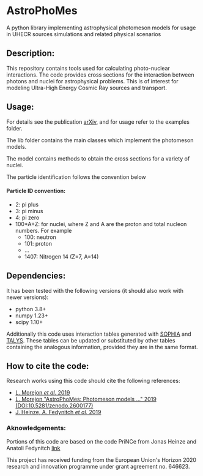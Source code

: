 # AstroPhoMes

A python library implementing astrophysical photomeson models for usage in UHECR sources simulations and related physical scenarios

## Description:

This repository contains tools used for calculating photo-nuclear interactions.
The code provides cross sections for the interaction between photons and nuclei for astrophysical problems.
This is of interest for modeling Ultra-High Energy Cosmic Ray sources and transport.

## Usage:

For details see the publication [arXiv](https://arxiv.org/abs/1904.07999), and for usage refer to the examples folder.

The lib folder contains the main classes which implement the photomeson models.

The model contains methods to obtain the cross sections for a variety of nuclei. 

The particle identification follows the convention below

#### Particle ID convention:

- 2: pi plus
- 3: pi minus
- 4: pi zero
- 100\*A+Z: for nuclei, where Z and A are the proton and total nucleon numbers. For example
	- 100: neutron
	- 101: proton
	- ...
	- 1407: Nitrogen 14 (Z=7, A=14)

## Dependencies:

It has been tested with the following versions (it should also work with newer versions):
- python 3.8+
- numpy 1.23+
- scipy 1.10+

Additionally this code uses interaction tables generated with [SOPHIA](https://www.uibk.ac.at/projects/he-cosmic-sources/tools/sophia/index.html.en) and [TALYS](http://www.talys.eu). These tables can be updated or substituted by other tables containing the analogous information, provided they are in the same format.

## How to cite the code:

Research works using this code should cite the following references:
 - [L. Morejon *et al.* 2019](https://arxiv.org/abs/1904.07999)
 - [L. Morejon "AstroPhoMes: Photomeson models ..." 2019 (DOI:10.5281/zenodo.2600177)](https://doi.org/10.5281/zenodo.2600177)
 - [J. Heinze, A. Fedynitch *et al.* 2019](https://arxiv.org/abs/1901.03338)

### Aknowledgements:
Portions of this code are based on the code PriNCe from Jonas Heinze and Anatoli Fedynitch [link](https://arxiv.org/abs/1901.03338)

This project has received funding from the European Union's Horizon 2020 research and innovation programme under grant agreement no. 646623.
